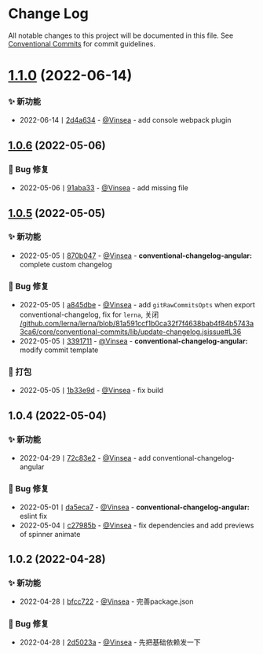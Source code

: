 # Change Log

All notable changes to this project will be documented in this file.
See [Conventional Commits](https://conventionalcommits.org) for commit guidelines.

# [1.1.0](https://github.com/Vinsea/toolkit/compare/v1.0.6...v1.1.0) (2022-06-14)


### ✨ 新功能

* 2022-06-14丨[2d4a634](https://github.com/Vinsea/toolkit/commit/2d4a634f75347b3d33d5586485974996971304cb) - [@Vinsea](https://github.com/Vinsea/toolkit/Vinsea?tab=activity) -    add console webpack plugin





## [1.0.6](https://github.com/Vinsea/toolkit/compare/v1.0.5...v1.0.6) (2022-05-06)


### 🐛 Bug 修复

* 2022-05-06丨[91aba33](https://github.com/Vinsea/toolkit/commit/91aba33ccf5ec313c091760b41511f1ea032784c) - [@Vinsea](https://github.com/Vinsea/toolkit/Vinsea?tab=activity) -    add missing file





## [1.0.5](https://github.com/Vinsea/toolkit/compare/v1.0.4...v1.0.5) (2022-05-05)


### ✨ 新功能

* 2022-05-05丨[870b047](https://github.com/Vinsea/toolkit/commit/870b047cd4f1079d1cbd9ca7689b8742bcf54f33) - [@Vinsea](https://github.com/Vinsea/toolkit/Vinsea?tab=activity) -    **conventional-changelog-angular:** complete custom changelog


### 🐛 Bug 修复

* 2022-05-05丨[a845dbe](https://github.com/Vinsea/toolkit/commit/a845dbe25a822a5ec65509e2a5d222bac29decee) - [@Vinsea](https://github.com/Vinsea/toolkit/Vinsea?tab=activity) -    add `gitRawCommitsOpts` when export conventional-changelog, fix for `lerna`, 关闭 [/github.com/lerna/lerna/blob/81a591ccf1b0ca32f7f4638bab4f84b5743a3ca6/core/conventional-commits/lib/update-changelog.jsissue#L36](https://github.com//github.com/lerna/lerna/blob/81a591ccf1b0ca32f7f4638bab4f84b5743a3ca6/core/conventional-commits/lib/update-changelog.js/issues/L36)
* 2022-05-05丨[3391711](https://github.com/Vinsea/toolkit/commit/339171139afc759106c9fce7bbbb8b29ab1a947a) - [@Vinsea](https://github.com/Vinsea/toolkit/Vinsea?tab=activity) -    **conventional-changelog-angular:** modify commit template


### 🔧 打包

* 2022-05-05丨[1b33e9d](https://github.com/Vinsea/toolkit/commit/1b33e9d45f97e373ff4ad98aa3b4888f45d152f8) - [@Vinsea](https://github.com/Vinsea/toolkit/Vinsea?tab=activity) -    fix build





## 1.0.4 (2022-05-04)


### ✨ 新功能

* 2022-04-29丨[72c83e2](https://github.com/Vinsea/toolkit/commit/72c83e2663d4dcf0af72b2f744dd7e9cbf552105) - [@Vinsea](https://github.com/Vinsea/toolkit/Vinsea?tab=activity) -    add conventional-changelog-angular


### 🐛 Bug 修复

* 2022-05-01丨[da5eca7](https://github.com/Vinsea/toolkit/commit/da5eca77f5b83bfd1f7b46e7bdf28295ca410d03) - [@Vinsea](https://github.com/Vinsea/toolkit/Vinsea?tab=activity) -    **conventional-changelog-angular:** eslint fix
* 2022-05-04丨[c27985b](https://github.com/Vinsea/toolkit/commit/c27985b4c7e1f8163190b5608983336ea1e2931d) - [@Vinsea](https://github.com/Vinsea/toolkit/Vinsea?tab=activity) -    fix dependencies and add previews of spinner animate



## 1.0.2 (2022-04-28)


### ✨ 新功能

* 2022-04-28丨[bfcc722](https://github.com/Vinsea/toolkit/commit/bfcc7222e80009dd9a63f13f01120e3f0fa4dd24) - [@Vinsea](https://github.com/Vinsea/toolkit/Vinsea?tab=activity) -    完善package.json


### 🐛 Bug 修复

* 2022-04-28丨[2d5023a](https://github.com/Vinsea/toolkit/commit/2d5023a0ea194edff3eb41dbab5e00d9a5fa9967) - [@Vinsea](https://github.com/Vinsea/toolkit/Vinsea?tab=activity) -    先把基础依赖发一下
